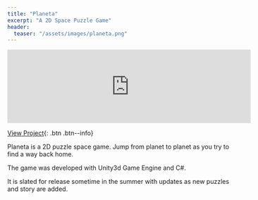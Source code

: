 ```yaml
---
title: "Planeta"
excerpt: "A 2D Space Puzzle Game"
header:
  teaser: "/assets/images/planeta.png"
---
```


<iframe src="https://itch.io/embed/382113" height="167" width="552" frameborder="0"></iframe>

<!-- Buttons -->

[View Project](https://mechasparrow.itch.io/planeta){: .btn .btn--info}

<!-- Description -->

Planeta is a 2D puzzle space game. Jump from planet to planet as you try to find a way back home.

The game was developed with Unity3d Game Engine and C#.

It is slated for release sometime in the summer with updates as new puzzles and story are added.
